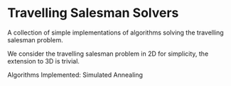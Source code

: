 # Travelling Salesman Solvers
A collection of simple implementations of algorithms solving the travelling salesman problem.

We consider the travelling salesman problem in 2D for simplicity, the extension to 3D is trivial.

Algorithms Implemented:
Simulated Annealing
